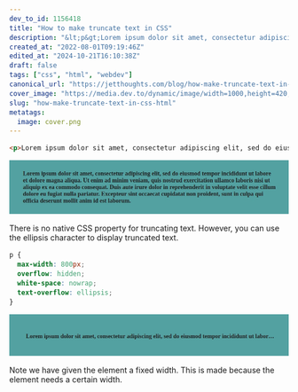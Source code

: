 ```yaml
---
dev_to_id: 1156418
title: "How to make truncate text in CSS"
description: "&lt;p&gt;Lorem ipsum dolor sit amet, consectetur adipiscing elit, sed do eiusmod tempor incididunt..."
created_at: "2022-08-01T09:19:46Z"
edited_at: "2024-10-21T16:10:38Z"
draft: false
tags: ["css", "html", "webdev"]
canonical_url: "https://jetthoughts.com/blog/how-make-truncate-text-in-css-html/"
cover_image: "https://media.dev.to/dynamic/image/width=1000,height=420,fit=cover,gravity=auto,format=auto/https%3A%2F%2Fmedia.dev.to%2Fcdn-cgi%2Fimage%2Fwidth%3D1000%2Cheight%3D420%2Cfit%3Dcover%2Cgravity%3Dauto%2Cformat%3Dauto%2Fhttps%253A%252F%252Fdev-to-uploads.s3.amazonaws.com%252Fuploads%252Farticles%252Fl5cdcrq6rev0cozjlvm5.png"
slug: "how-make-truncate-text-in-css-html"
metatags:
  image: cover.png
---
```

```html
<p>Lorem ipsum dolor sit amet, consectetur adipiscing elit, sed do eiusmod tempor incididunt ut labore et dolore magna aliqua. Ut enim ad minim veniam, quis nostrud exercitation ullamco laboris nisi ut aliquip ex ea commodo consequat. Duis aute irure dolor in reprehenderit in voluptate velit esse cillum dolore eu fugiat nulla pariatur. Excepteur sint occaecat cupidatat non proident, sunt in culpa qui officia deserunt mollit anim id est laborum.</p>
```
![Image description](file_0.png)

There is no native CSS property for truncating text. However, you can use the ellipsis character to display truncated text.
```css
p {
  max-width: 800px;
  overflow: hidden;
  white-space: nowrap;
  text-overflow: ellipsis;
}
```
![Image description](file_1.png)

Note we have given the element a fixed width. This is made because the element needs a certain width. 